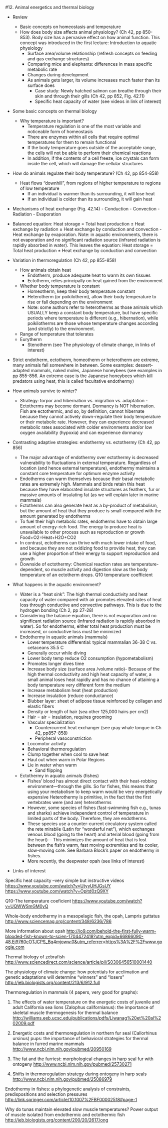 #12. Animal energetics and thermal biology
- Review 
  - Basic concepts on homeostasis and temperature
  - How does body size affects animal physiology? (Ch 42, pp 850-853). Body size has a pervasive effect on how animal function. This concept was introduced in the first lecture: Introduction to aquatic physiology
    - Surface area/volume relationship (refresh concepts on feeding and gas exchange structures)
    - Comparing mice and elephants: differences in mass specific metabolic rate
    - Changes during development
    - As animals gets larger, its volume increases much faster than its surface does
      - Case study: Newly hatched salmon can breathe through their skin and through their gills (Ch 42, pp 852, Fig. 42.11)
      - Specific heat capacity of water (see videos in link of interest)
- Some basic concepts on thermal biology
  - Why temperature is important?
    - Temperature regulation is one of the most variable and noticeable form of homeostasis
    - There are enzymes within all cells that require optimal temperatures for them to remain functional
    - If the body temperature goes outside of the acceptable range, the cells will not be able to perform their chemical reactions
    - In addition, if the contents of a cell freeze, ice crystals can form inside the cell, which will damage the cellular structures
- How do animals regulate their body temperature? (Ch 42, pp 854-858)
  - Heat flows “downhill”, from regions of higher temperature to regions of low temperature
    - If an individual is warmer than its surrounding, it will lose heat
    - If an individual is colder than its surrounding, it will gain heat
- Mechanisms of heat exchange (Fig. 42.14)
	  - Conduction
	  - Convection
	  - Radiation
	  - Evaporation 
- Balanced equation: Heat storage = Total heat production ± Heat exchange by radiation ± Heat exchange by conduction and convection - Heat exchange by evaporation. Note: in aquatic environments, there is not evaporation and no significant radiation source (infrared radiation is rapidly absorbed in water). This leaves the equation: Heat storage = Total heat production ± Heat exchange by conduction and convection

- Variation in thermoregulation (Ch 42, pp 855-858)
	- How animals obtain heat
		- Endotherm, produce adequate heat to warm its own tissues
		- Ectotherm, relies principally on heat gained from the environment
	- Whether body temperature is constant
		- Homeotherm, keep their body temperature constant
		- Heterotherm (or poikilotherm), allow their body temperature to rise or fall depending on the environment
		- Note: some authors refer to heterotherms as those animals which USUALLY keep a constant body temperature, but have specific periods where temperature is different (e.g., hibernation), while poikilotherms are those whose temperature changes according (and strictly) to the environment.
	- Range of temperature that tolerates
    - Eurytherm
		- Stenotherm (see The physiology of climate change, in links of interest)
- Strict endotherm, ectotherm, homeotherm or heterotherm are extreme, many animals fall somewhere in between. Some examples: dessert-adapted mammals, naked moles, Japanese honeybees (see examples in pp 855-856. An extreme case is the Japanese honeybees which kill predators using heat, this is called facultative endothermy)
- How animals survive to winter? 
  - Strategy: torpor and hibernation vs. migration vs. adaptation
		- Ectotherms may become dormant. Dormancy is NOT hibernation. Fish are ectothermic, and so, by definition, cannot hibernate because they cannot actively down-regulate their body temperature or their metabolic rate. However, they can experience decreased metabolic rates associated with colder environments and/or low oxygen availability (hypoxia) and can experience dormancy
- Contrasting adaptive strategies: endothermy vs. ectothermy (Ch 42, pp 856)
  - The major advantage of endothermy over ectothermy is decreased vulnerability to fluctuations in external temperature. Regardless of location (and hence external temperature), endothermy maintains a constant core temperature for optimum enzyme activity
  - Endotherms can warm themselves because their basal metabolic rates are extremely high. Mammals and birds retain this heat because they have elaborated insulate structures as feathers, fur or massive amounts of insulating fat (as we will explain later in marine mammals)
  - Ectotherms can also generate heat as a by-product of metabolism, but the amount of heat that they produce is small compared with the amount generated by endotherms
  - To fuel their high metabolic rates, endotherms have to obtain large amount of energy-rich food. The energy to produce heat is unavailable to other process such as reproduction or growth Food+O2=Heat+H2O+CO2
  - In contrast, ectotherms can thrive with much lower intake of food, and because they are not oxidizing food to provide heat, they can use a higher proportion of their energy to support reproduction and growth
  - Downside of ectothermy: Chemical reaction rates are temperature-dependent, so muscle activity and digestion slow as the body temperature of an ectotherm drops. Q10 temperature coefficient
- What happens in the aquatic environment?
  - Water is a “heat sink”: The high thermal conductivity and heat capacity of water compared with air promotes elevated rates of heat loss through conductive and convective pathways. This is due to the hydrogen bonding (Ch 2, pp 27-28)
  - Considering the balance equation, there is not evaporation and no significant radiation source (infrared radiation is rapidly absorbed in water). So for endotherms, either total heat production must be increased, or conductive loss must be minimized
  - Endothermy in aquatic animals (mammals)
	  - Lower temperature differential: typical mammalian 36-38 C vs. cetaceans 35.5 C
	  - Generally occur while diving
	  - Lower body temp reduce O2 consumption (hypometabolism)
	  - Promotes longer dives time
	  - Increase body size (surface area /volume ratio)- Because of the high thermal conductivity and high heat capacity of water, a small animal loses heat rapidly and has no chance of attaining a body temperature very different form the medium
	  - Increase metabolism heat (heat production)
	  - Increase insulation (reduce conductance)
	  - Blubber layer: sheet of adipose tissue reinforced by collagen and elastic fibers
	  - Density or length of hair (sea other 125,000 hairs per cm2)
	  - Hair = air = insulation, requires grooming
    - Vascular specialization
      - Countercurrent heat exchanger (see gray whale tongue in Ch 42, pp857-858) 
      - Peripheral vasoconstriction 
    - Locomotor activity
    - Behavioral thermoregulation
     - Clump together when cool to save heat
      - Haul out when warm in Polar Regions
    - Lie in water when warm
      - Sand flipping
  - Ectothermy in aquatic animals (fishes)
    - Fishes’ blood has almost direct contact with their heat-robbing environment—through the gills. So for fishes, this means that using your metabolism to keep warm would be very energetically expensive
Heterothermy is primitive, in the fact that the first vertebrates were (and are) heterotherms
    - However, some species of fishes (fast-swimming fish e.g., tunas and sharks) achieve independent control of temperature in limited parts of the body. Therefore, they are endotherms.
    - These species use a counter-current circulatory system called the rete mirabile (Latin for “wonderful net”), which exchanges venous blood (going to the heart) and arterial blood (going from the heart)-- This minimizes the amount of heat that is lost between the fish’s warm, fast moving extremities and its cooler, slow-moving core. See Barbara Block’s paper on endothermy in fishes.
    - More recently, the deepwater opah (see links of interest)

- Links of interest

Specific heat capacity –very simple but instructive videos
https://www.youtube.com/watch?v=UtyyUHJGsUY
https://www.youtube.com/watch?v=Opitd0zQ9XY

Q10-The temperature coeficient
https://www.youtube.com/watch?v=UQWWSmGM0yQ

Whole-body endothermy in a mesopelagic fish, the opah, Lampris guttatus
http://www.sciencemag.org/content/348/6236/786

More information about opah
http://io9.com/behold-the-first-fully-warm-blooded-fish-known-to-scien-1704472418?utm_expid=66866090-48.Ej9760cOTJCPS_Bq4mjoww.0&utm_referrer=https%3A%2F%2Fwww.google.com

Thermal biology of zebrafish
http://www.sciencedirect.com/science/article/pii/S0306456510001440

The physiology of climate change: how potentials for acclimation and genetic adaptations will determine “winners” and “losers”
http://jeb.biologists.org/content/213/6/912.full

Thermoregulation in mammals (4 papers, very good for graphs):
1.	The effects of water temperature on the energetic costs of juvenile and adult California sea lions (Zalophus californianus): the importance of skeletal muscle thermogenesis for thermal balance
http://williams.eeb.ucsc.edu/publications/pdfs/Liwanag%20et%20al%202009.pdf

2.	Energetic costs and thermoregulation in northern fur seal (Callorhinus ursinus) pups: the importance of behavioral strategies for thermal balance in furred marine mammals
http://www.ncbi.nlm.nih.gov/pubmed/20950169

3.	The fat and the furriest: morphological changes in harp seal fur with ontogeny
http://www.ncbi.nlm.nih.gov/pubmed/25730271

4.	Shifts in thermoregulation strategy during ontogeny in harp seals
http://www.ncbi.nlm.nih.gov/pubmed/25086979

Endothermy in fishes: a phylogenetic analysis of constraints, predispositions and selection pressures
http://link.springer.com/article/10.1007%2FBF00002518#page-1

Why do tunas maintain elevated slow muscle temperatures? Power output of muscle isolated from endothermic and ectothermic fish
http://jeb.biologists.org/content/200/20/2617.long


